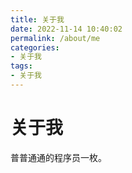 ```yaml
---
title: 关于我
date: 2022-11-14 10:40:02
permalink: /about/me
categories:
- 关于我
tags:
- 关于我
---
```


# 关于我

普普通通的程序员一枚。



